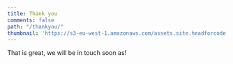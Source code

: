 ```yaml
---
title: Thank you
comments: false
path: "/thankyou/"
thumbnail: 'https://s3-eu-west-1.amazonaws.com/assets.site.headforcode.com/icons/js.png'
---
```


That is great, we will be in touch soon as!